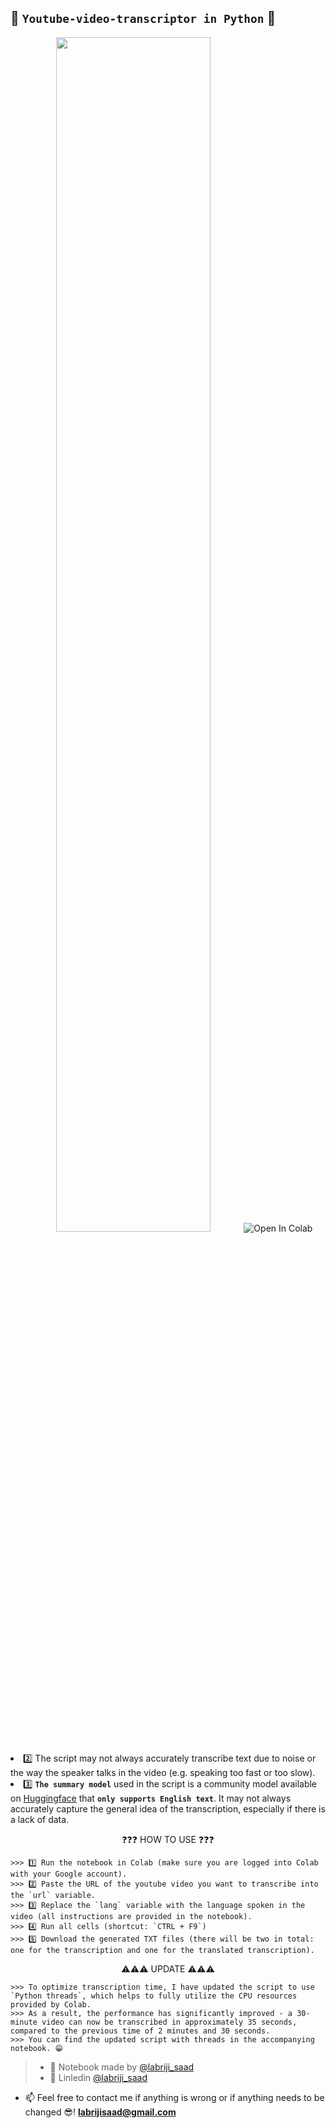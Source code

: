 ## 🎥 `Youtube-video-transcriptor in Python` 🐍

<p align="center">
  <img src="https://user-images.githubusercontent.com/74627083/181471696-3de07398-b0d3-4a78-9fb9-06c49528b5c6.png" width="70%/>
</p>

- 🎯 In this project, I developed a script in Python that uses Google's speech-to-text technology to transcribe audio from YouTube videos.

- ⚠️ Please note the following before using the script:

>   - 1️⃣ **`The script is intended to be run on Google Colaboratory!`**  <a href="https://colab.research.google.com/github/labrijisaad/Youtube-video-transcriptor" target="_parent"><img src="https://colab.research.google.com/assets/colab-badge.svg" alt="Open In Colab"/></a>
>   - 2️⃣ The script may not always accurately transcribe text due to noise or the way the speaker talks in the video (e.g. speaking too fast or too slow).
>   - 3️⃣ **`The summary model`** used in the script is a community model available on [Huggingface](https://huggingface.co/) that **`only supports English text`**. It may not always accurately capture the general idea of the transcription, especially if there is a lack of data.
 

<p align="center">❓❓❓ HOW TO USE ❓❓❓</p>

```
>>> 1️⃣ Run the notebook in Colab (make sure you are logged into Colab with your Google account).
>>> 2️⃣ Paste the URL of the youtube video you want to transcribe into the `url` variable.
>>> 3️⃣ Replace the `lang` variable with the language spoken in the video (all instructions are provided in the notebook).
>>> 4️⃣ Run all cells (shortcut: `CTRL + F9`)
>>> 5️⃣ Download the generated TXT files (there will be two in total: one for the transcription and one for the translated transcription).
```

<p align="center">⚠️⚠️⚠️ UPDATE ⚠️⚠️⚠️</p>

```
>>> To optimize transcription time, I have updated the script to use `Python threads`, which helps to fully utilize the CPU resources provided by Colab. 
>>> As a result, the performance has significantly improved - a 30-minute video can now be transcribed in approximately 35 seconds, compared to the previous time of 2 minutes and 30 seconds. 
>>> You can find the updated script with threads in the accompanying notebook. 😁
```

> - 🙌 Notebook made by [@labriji_saad](https://github.com/labrijisaad)
> - 🔗 Linledin [@labriji_saad](https://www.linkedin.com/in/labrijisaad/)
- 📫 Feel free to contact me if anything is wrong or if anything needs to be changed 😎!  **labrijisaad@gmail.com**
